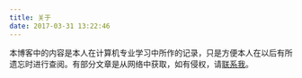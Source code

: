 ```yaml
---
title: 关于
date: 2017-03-31 13:22:46
---
```


本博客中的内容是本人在计算机专业学习中所作的记录，只是方便本人在以后有所遗忘时进行查阅。有部分文章是从网络中获取，如有侵权，请[联系我](mailto:huangyedi2012@163.com)。

